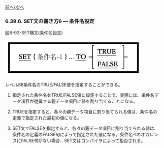 <!--navi start-->
[前へ](6-39-5.md)/[次へ](6-39-7.md)
<!--navi end-->
### 6.39.6. SET文の書き方6 ― 条件名設定

図6-92-SET構文(条件名設定)

![alt text](Image/6-92-Set.png)

レベル88条件名のTRUE/FALSE値を指定することができる。

1. 指定された条件名をTRUE/FALSE値に設定することで、実際には、条件名データ項目が従属する親データ項目に値を割り当てることになる。

2. TRUEを指定すると、各々の親データ項目に割り当てられる値は、条件名の定義で指定された最初の値になる。

3. SET文でFALSEを指定すると、各々の親データ項目に割り当てられる値は、条件名の定義のFALSE句によって指定された値になる。条件名-1のオカレンスにFALSE句がない場合、SET文はコンパイラによって拒否される。
